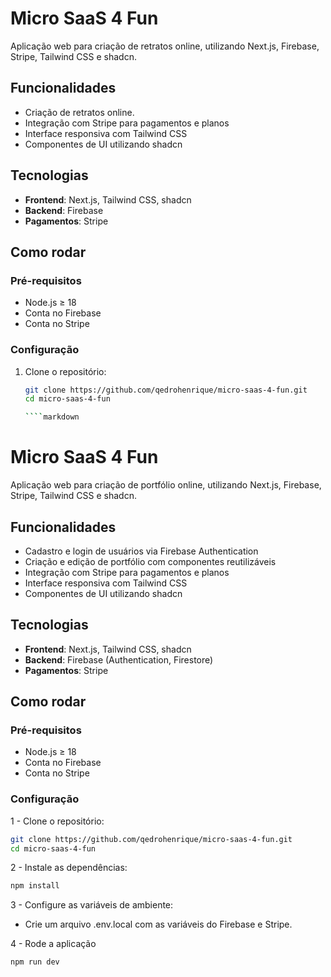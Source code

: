# Micro SaaS 4 Fun

Aplicação web para criação de retratos online, utilizando Next.js, Firebase, Stripe, Tailwind CSS e shadcn.

## Funcionalidades

- Criação de retratos online.
- Integração com Stripe para pagamentos e planos
- Interface responsiva com Tailwind CSS
- Componentes de UI utilizando shadcn

## Tecnologias

- **Frontend**: Next.js, Tailwind CSS, shadcn
- **Backend**: Firebase
- **Pagamentos**: Stripe

## Como rodar

### Pré-requisitos

- Node.js ≥ 18
- Conta no Firebase
- Conta no Stripe

### Configuração

1. Clone o repositório:
   ```bash
   git clone https://github.com/qedrohenrique/micro-saas-4-fun.git
   cd micro-saas-4-fun

   ````markdown
# Micro SaaS 4 Fun

Aplicação web para criação de portfólio online, utilizando Next.js, Firebase, Stripe, Tailwind CSS e shadcn.

## Funcionalidades

- Cadastro e login de usuários via Firebase Authentication
- Criação e edição de portfólio com componentes reutilizáveis
- Integração com Stripe para pagamentos e planos
- Interface responsiva com Tailwind CSS
- Componentes de UI utilizando shadcn

## Tecnologias

- **Frontend**: Next.js, Tailwind CSS, shadcn
- **Backend**: Firebase (Authentication, Firestore)
- **Pagamentos**: Stripe

## Como rodar

### Pré-requisitos

- Node.js ≥ 18
- Conta no Firebase
- Conta no Stripe

### Configuração
1 - Clone o repositório:
   ```bash
   git clone https://github.com/qedrohenrique/micro-saas-4-fun.git
   cd micro-saas-4-fun
  ```

2 - Instale as dependências:
   ```bash
   npm install
  ```

3 - Configure as variáveis de ambiente:
* Crie um arquivo .env.local com as variáveis do Firebase e Stripe.

4 - Rode a aplicação
   ```bash
   npm run dev
  ```
